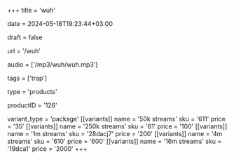 +++
title = 'wuh'

date = 2024-05-18T19:23:44+03:00

draft = false

url = '/wuh'

audio = ['/mp3/wuh/wuh.mp3']

tags = ['trap']

type = 'products'

productID = '126'

variant_type = 'package'
[[variants]]
name = '50k streams'
sku = '611'
price = '35'
[[variants]]
name = '250k streams'
sku = '61'
price = '100'
[[variants]]
name = '1m streams'
sku = '28dacj7'
price = '200'
[[variants]]
name = '4m streams'
sku = '610'
price = '600'
[[variants]]
name = '16m streams'
sku = '19dca1'
price = '2000'
+++
